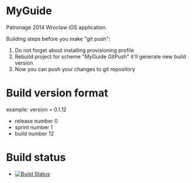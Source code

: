 MyGuide
=======
Patronage 2014 Wroclaw iOS application.


Building steps before you make "git push":
1. Do not forget about installing provisioning profile 
2. Rebuild project for scheme "MyGuide GitPush" it'll generate new build version 
3. Now you can push your changes to git repository

Build version format
==============
example: version = 0.1.12
- release number 0
- sprint number  1
- build number   12


Build status 
============
* [![Build Status](https://travis-ci.org/blstream/MyGuide.svg?branch=ios)](https://travis-ci.org/blstream/MyGuide)
